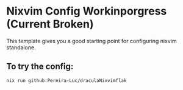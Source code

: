 # Nixvim Config Workinporgress (Current Broken)

This template gives you a good starting point for configuring nixvim standalone.

## To try the config:
```
nix run github:Pereira-Luc/draculaNixvimflak
```
